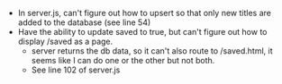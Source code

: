 - In server.js, can't figure out how to upsert so that only new titles are added to the database (see line 54)
- Have the ability to update saved to true, but can't figure out how to display /saved as a page.
  - server returns the db data, so it can't also route to /saved.html, it seems like I can do one or the other but not both.
  - See line 102 of server.js